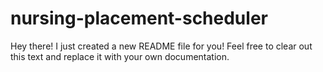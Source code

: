 # nursing-placement-scheduler
Hey there! I just created a new README file for you! 
Feel free to clear out this text and replace it with your own documentation.